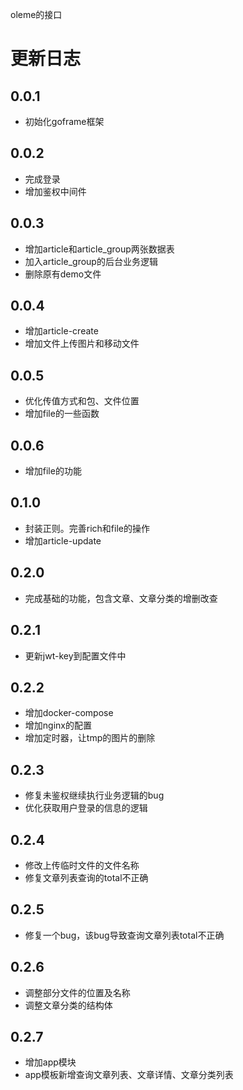 oleme的接口

# 更新日志
## 0.0.1
- 初始化goframe框架

## 0.0.2
- 完成登录
- 增加鉴权中间件

## 0.0.3
- 增加article和article_group两张数据表
- 加入article_group的后台业务逻辑
- 删除原有demo文件

## 0.0.4
- 增加article-create
- 增加文件上传图片和移动文件

## 0.0.5
- 优化传值方式和包、文件位置
- 增加file的一些函数

## 0.0.6
- 增加file的功能

## 0.1.0
- 封装正则。完善rich和file的操作
- 增加article-update

## 0.2.0
- 完成基础的功能，包含文章、文章分类的增删改查

## 0.2.1
- 更新jwt-key到配置文件中

## 0.2.2
- 增加docker-compose
- 增加nginx的配置
- 增加定时器，让tmp的图片的删除

## 0.2.3
- 修复未鉴权继续执行业务逻辑的bug
- 优化获取用户登录的信息的逻辑

## 0.2.4
- 修改上传临时文件的文件名称
- 修复文章列表查询的total不正确

## 0.2.5
- 修复一个bug，该bug导致查询文章列表total不正确

## 0.2.6
- 调整部分文件的位置及名称
- 调整文章分类的结构体

## 0.2.7
- 增加app模块
- app模板新增查询文章列表、文章详情、文章分类列表